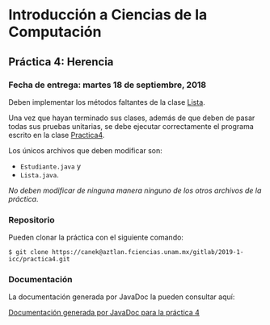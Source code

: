 Introducción a Ciencias de la Computación
=========================================

Práctica 4: Herencia
--------------------

### Fecha de entrega: martes 18 de septiembre, 2018

Deben implementar los métodos faltantes de la clase
[Lista](https://aztlan.fciencias.unam.mx/gitlab/2019-1-icc/practica4/blob/master/src/mx/unam/ciencias/icc/Lista.java).

Una vez que hayan terminado sus clases, además de que deben de pasar todas sus
pruebas unitarias, se debe ejecutar correctamente el programa escrito en la
clase
[Practica4](https://aztlan.fciencias.unam.mx/gitlab/2019-1-icc/practica4/blob/master/src/mx/unam/ciencias/icc/Practica4.java).

Los únicos archivos que deben modificar son:

* `Estudiante.java` y
* `Lista.java`.

*No deben modificar de ninguna manera ninguno de los otros archivos de la
práctica*.

### Repositorio

Pueden clonar la práctica con el siguiente comando:

```shell
$ git clone https://canek@aztlan.fciencias.unam.mx/gitlab/2019-1-icc/practica4.git
```

### Documentación

La documentación generada por JavaDoc la pueden consultar aquí:

[Documentación generada por JavaDoc para la práctica 4](https://aztlan.fciencias.unam.mx/~canek/2019-1-icc/practica4/)
